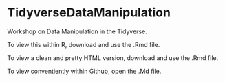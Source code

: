 # TidyverseDataManipulation
Workshop on Data Manipulation in the Tidyverse.  

To view this within R, download and use the .Rmd file.  

To view a clean and pretty HTML version, download and use the .Rmd file.

To view conventiently within Github, open the .Md file.
